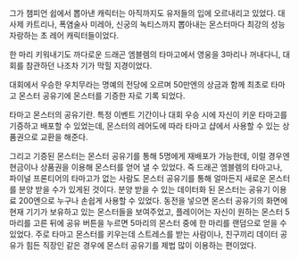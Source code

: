 그가 챔피언 쉽에서 뽑아낸 캐릭터는 아직까지도 유저들의 입에 오르내리고 있었다.
대사제 카트리나, 폭염술사 미레아, 신궁의 녹티스까지 뽑아내는 몬스터마다 최강의 성능 자랑하는 초 레어 캐릭터들이었다.

한 마리 키워내기도 까다로운 드래곤 엠블렘의 타마고에서 영웅을 3마리나 꺼내다니, 대회를 참관하던 나조차 기가 막힐 지경이었다.

대회에서 우승한 우치무라는 명예의 전당에 오르며 50만엔의 상금과 함께 최초로 타마고 몬스터 공유기에 몬스터를 기증한 자로 기록 되었다.

타마고 몬스터의 공유기란.
특정 이벤트 기간이나 대회 우승 시에 자신이 키운 타마고를 기증하고 배포할 수 있었는데, 몬스터의 레어도에 따라 타마고 샵에서 사용할 수 있는 상품권으로 교환을 해준다.

그리고 기증된 몬스터는 몬스터 공유기를 통해 5명에게 재배포가 가능한데, 이럴 경우엔 현금이나 상품권을 이용해 몬스터를 얻어 낼 수 있었다.
즉 드래곤 엠블렘의 타마고나, 파이널 프론티어의 타마고가 없는 사람도 몬스터 공유기를 통해 얼마든지 새로운 몬스터를 분양 받을 수가 있게된 것이다.
분양 받을 수 있는 데이터화 된 몬스터는 공유기 이용료 200엔으로 누구나 손쉽게 사용할 수 있었다.
동전을 넣으면 몬스터 공유기의 화면에 현재 기기가 보유하고 있는 몬스터들을 보여주었고, 플레이어는 자신이 원하는 몬스터 5마리를 고른 뒤에 공유 버튼을 누르면 5마리의 몬스터 중에 한 마리를 랜덤으로 얻을 수 있었다.
주로 타마고 몬스터를 키우는데 스트레스를 받는 사람이나, 친구끼리 데이터 공유가 힘든 직장인 같은 경우에 몬스터 공유기를 제법 많이 이용하는 편이었다.